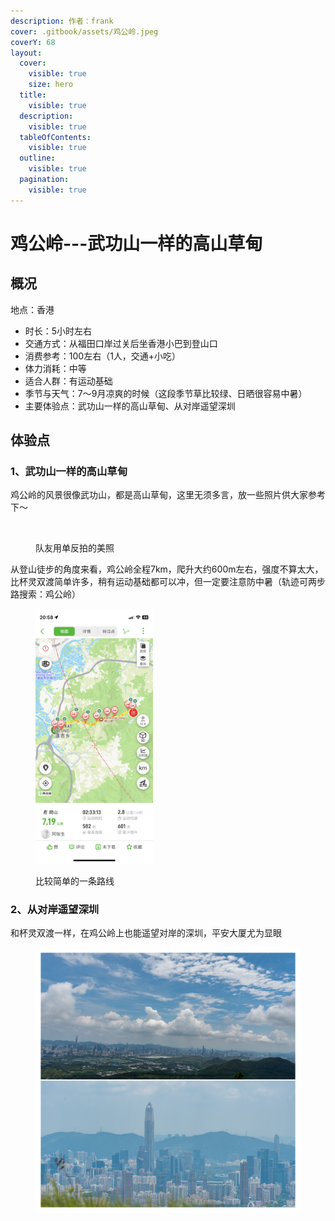 ```yaml
---
description: 作者：frank
cover: .gitbook/assets/鸡公岭.jpeg
coverY: 68
layout:
  cover:
    visible: true
    size: hero
  title:
    visible: true
  description:
    visible: true
  tableOfContents:
    visible: true
  outline:
    visible: true
  pagination:
    visible: true
---
```


# 鸡公岭---武功山一样的高山草甸

## 概况

地点：香港

* 时长：5小时左右
* 交通方式：从福田口岸过关后坐香港小巴到登山口
* 消费参考：100左右（1人，交通+小吃）
* 体力消耗：中等
* 适合人群：有运动基础
* 季节与天气：7～9月凉爽的时候（这段季节草比较绿、日晒很容易中暑）
* 主要体验点：武功山一样的高山草甸、从对岸遥望深圳

## 体验点

### 1、武功山一样的高山草甸

鸡公岭的风景很像武功山，都是高山草甸，这里无须多言，放一些照片供大家参考下～

<figure><img src=".gitbook/assets/鸡公岭1.jpg" alt=""><figcaption><p>队友用单反拍的美照</p></figcaption></figure>

从登山徒步的角度来看，鸡公岭全程7km，爬升大约600m左右，强度不算太大，比杯灵双渡简单许多，稍有运动基础都可以冲，但一定要注意防中暑（轨迹可两步路搜索：鸡公岭）

<figure><img src=".gitbook/assets/鸡公岭4.jpeg" alt="" width="188"><figcaption><p>比较简单的一条路线</p></figcaption></figure>

### 2、从对岸遥望深圳

和杯灵双渡一样，在鸡公岭上也能遥望对岸的深圳，平安大厦尤为显眼

<figure><img src=".gitbook/assets/鸡公岭3.jpg" alt=""><figcaption></figcaption></figure>
